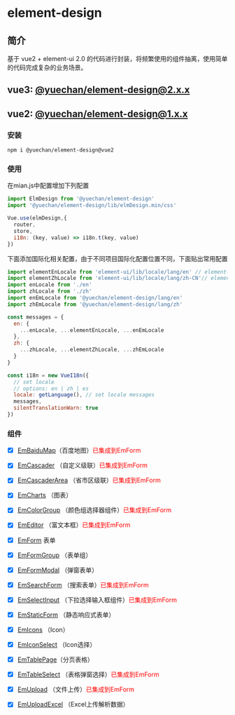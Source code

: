 # element-design
## 简介
基于 vue2 + element-ui 2.0 的代码进行封装，将频繁使用的组件抽离，使用简单的代码完成复杂的业务场景。

## vue3: [@yuechan/element-design@2.x.x](https://github.com/cy19734682/element-design-plus.git)
## vue2: [@yuechan/element-design@1.x.x](https://github.com/cy19734682/element-design.git)

### 安装
````
npm i @yuechan/element-design@vue2
````
### 使用
在mian.js中配置增加下列配置
````javascript
import ElmDesign from '@yuechan/element-design'
import '@yuechan/element-design/lib/elmDesign.min/css'

Vue.use(elmDesign,{
  router,
  store,
  i18n: (key, value) => i18n.t(key, value)
})
````
下面添加国际化相关配置，由于不同项目国际化配置位置不同，下面贴出常用配置
````javascript
import elementEnLocale from 'element-ui/lib/locale/lang/en' // element-ui lang
import elementZhLocale from 'element-ui/lib/locale/lang/zh-CN'// element-ui lang
import enLocale from './en'
import zhLocale from './zh'
import enEmLocale from '@yuechan/element-design/lang/en'
import zhEmLocale from '@yuechan/element-design/lang/zh'

const messages = {
  en: {
    ...enLocale, ...elementEnLocale, ...enEmLocale
  },
  zh: {
    ...zhLocale, ...elementZhLocale, ...zhEmLocale
  }
}

const i18n = new VueI18n({
  // set locale
  // options: en | zh | es
  locale: getLanguage(), // set locale messages
  messages,
  silentTranslationWarn: true
})
````
### 组件
- [x] [EmBaiduMap](./src/components/EmBaiduMap/README.md)（百度地图）<font color='#FF0000'>已集成到EmForm</font>
- [x] [EmCascader](./src/components/EmCascader/README.md) （自定义级联）<font color='#FF0000'>已集成到EmForm</font>
- [x] [EmCascaderArea](./src/components/EmCascaderArea/README.md) （省市区级联）<font color='#FF0000'>已集成到EmForm</font>
- [x] [EmCharts](./src/components/EmCharts/README.md) （图表）
- [x] [EmColorGroup](./src/components/EmColorGroup/README.md) （颜色组选择器组件）<font color='#FF0000'>已集成到EmForm</font>
- [x] [EmEditor](./src/components/EmEditor/README.md) （富文本框）<font color='#FF0000'>已集成到EmForm</font>
- [x] [EmForm](./src/components/EmForm/README.md) 表单
- [x] [EmFormGroup](./src/components/EmFormGroup/README.md) （表单组）
- [x] [EmFormModal](./src/components/EmFormModal/README.md) （弹窗表单）
- [x] [EmSearchForm](./src/components/EmSearchForm/README.md) （搜索表单）<font color='#FF0000'>已集成到EmForm</font>
- [x] [EmSelectInput](./src/components/EmSelectInput/README.md) （下拉选择输入框组件）<font color='#FF0000'>已集成到EmForm</font>
- [x] [EmStaticForm](./src/components/EmStaticForm/README.md) （静态响应式表单）
- [x] [EmIcons](./src/components/EmIcons/README.md) （Icon）
- [x] [EmIconSelect](./src/components/EmIconSelect/README.md) （Icon选择）
- [x] [EmTablePage](./src/components/EmTablePage/README.md)（分页表格）
- [x] [EmTableSelect](./src/components/EmTableSelect/README.md) （表格弹窗选择）<font color='#FF0000'>已集成到EmForm</font>
- [x] [EmUpload](./src/components/EmUpload/README.md) （文件上传）<font color='#FF0000'>已集成到EmForm</font>
- [x] [EmUploadExcel](./src/components/EmUploadExcel/README.md) （Excel上传解析数据）

